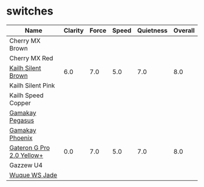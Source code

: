 # switches

| Name                                                       | Clarity | Force | Speed | Quietness | Overall |
| ---------------------------------------------------------- | ------- | ----- | ----- | --------- | ------- |
| Cherry MX Brown                                            |         |       |       |           |         |
| Cherry MX Red                                              |         |       |       |           |         |
| [Kailh Silent Brown](./kailh_silent_brown.md)              | 6.0     | 7.0   | 5.0   | 7.0       | 8.0     |
| Kailh Silent Pink                                          |         |       |       |           |         |
| Kailh Speed Copper                                         |         |       |       |           |         |
| [Gamakay Pegasus](./gamakay_pegasus.md)                    |         |       |       |           |         |
| [Gamakay Phoenix](./gamakay_phoenix.md)                    |         |       |       |           |         |
| [Gateron G Pro 2.0 Yellow+](./gateron_g_pro_2.0_yellow.md) | 0.0     | 7.0   | 5.0   | 7.0       | 8.0     |
| Gazzew U4                                                  |         |       |       |           |         |
| [Wuque WS Jade](./wuque_ws_jade.md)                        |         |       |       |           |         |
